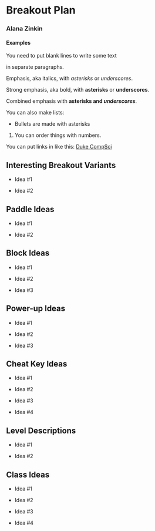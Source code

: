 # Breakout Plan
### Alana Zinkin


#### Examples

You need to put blank lines to write some text

in separate paragraphs.


Emphasis, aka italics, with *asterisks* or _underscores_.

Strong emphasis, aka bold, with **asterisks** or __underscores__.

Combined emphasis with **asterisks and _underscores_**.


You can also make lists:
* Bullets are made with asterisks
1. You can order things with numbers.


You can put links in like this: [Duke CompSci](https://www.cs.duke.edu)



## Interesting Breakout Variants

 * Idea #1

 * Idea #2


## Paddle Ideas

 * Idea #1

 * Idea #2


## Block Ideas

 * Idea #1

 * Idea #2

 * Idea #3


## Power-up Ideas

 * Idea #1

 * Idea #2

 * Idea #3


## Cheat Key Ideas

 * Idea #1

 * Idea #2

 * Idea #3

 * Idea #4


## Level Descriptions

 * Idea #1

 * Idea #2


## Class Ideas

 * Idea #1

 * Idea #2

 * Idea #3

 * Idea #4

